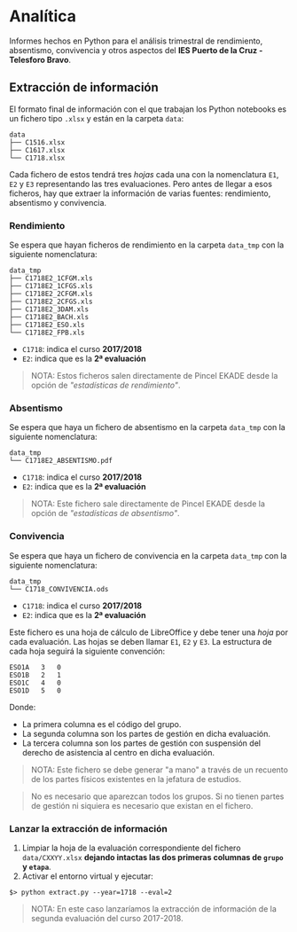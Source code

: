 # Analítica

Informes hechos en Python para el análisis trimestral de rendimiento, absentismo, convivencia y otros aspectos del **IES Puerto de la Cruz - Telesforo Bravo**.

## Extracción de información

El formato final de información con el que trabajan los Python notebooks es un fichero tipo `.xlsx` y están en la carpeta `data`:

~~~
data
├── C1516.xlsx
├── C1617.xlsx
└── C1718.xlsx
~~~

Cada fichero de estos tendrá tres *hojas* cada una con la nomenclatura `E1`, `E2` y `E3` representando las tres evaluaciones. Pero antes de llegar a esos ficheros, hay que extraer la información de varias fuentes: rendimiento, absentismo y convivencia.

### Rendimiento

Se espera que hayan ficheros de rendimiento en la carpeta `data_tmp` con la siguiente nomenclatura:

~~~
data_tmp
├── C1718E2_1CFGM.xls
├── C1718E2_1CFGS.xls
├── C1718E2_2CFGM.xls
├── C1718E2_2CFGS.xls
├── C1718E2_3DAM.xls
├── C1718E2_BACH.xls
├── C1718E2_ESO.xls
└── C1718E2_FPB.xls
~~~

- `C1718`: indica el curso **2017/2018**
- `E2`: indica que es la **2ª evaluación**

> NOTA: Estos ficheros salen directamente de Pincel EKADE desde la opción de *"estadísticas de rendimiento"*.

### Absentismo

Se espera que haya un fichero de absentismo en la carpeta `data_tmp` con la siguiente nomenclatura:

~~~
data_tmp
└── C1718E2_ABSENTISMO.pdf
~~~

- `C1718`: indica el curso **2017/2018**
- `E2`: indica que es la **2ª evaluación**

> NOTA: Este fichero sale directamente de Pincel EKADE desde la opción de *"estadísticas de absentismo"*.

### Convivencia

Se espera que haya un fichero de convivencia en la carpeta `data_tmp` con la siguiente nomenclatura:

~~~
data_tmp
└── C1718_CONVIVENCIA.ods
~~~

- `C1718`: indica el curso **2017/2018**
- `E2`: indica que es la **2ª evaluación**

Este fichero es una hoja de cálculo de LibreOffice y debe tener una *hoja* por cada evaluación. Las hojas se deben llamar `E1`, `E2` y `E3`. La estructura de cada hoja seguirá la siguiente convención:

~~~
ESO1A   3   0
ESO1B   2   1
ESO1C   4   0
ESO1D   5   0
~~~

Donde:

- La primera columna es el código del grupo.
- La segunda columna son los partes de gestión en dicha evaluación.
- La tercera columna son los partes de gestión con suspensión del derecho de asistencia al centro en dicha evaluación.

> NOTA: Este fichero se debe generar "a mano" a través de un recuento de los partes físicos existentes en la jefatura de estudios.

> No es necesario que aparezcan todos los grupos. Si no tienen partes de gestión ni siquiera es necesario que existan en el fichero.

### Lanzar la extracción de información

1. Limpiar la hoja de la evaluación correspondiente del fichero `data/CXXYY.xlsx` **dejando intactas las dos primeras columnas de `grupo` y `etapa`**.
2. Activar el entorno virtual y ejecutar:

~~~console
$> python extract.py --year=1718 --eval=2
~~~

> NOTA: En este caso lanzaríamos la extracción de información de la segunda evaluación del curso 2017-2018.
